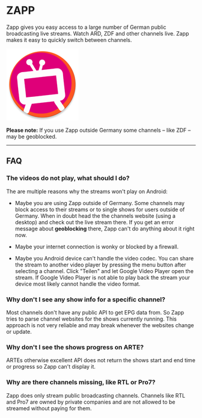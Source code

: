 # ZAPP

Zapp gives you easy access to a large number of German public broadcasting live streams. Watch ARD, ZDF and other channels live. Zapp makes it easy to quickly switch between channels.

![ZAPP logo](app/src/main/res/mipmap-xxxhdpi/ic_launcher.png)

**Please note:** If you use Zapp outside Germany some channels – like ZDF – may be geoblocked.

---------------------

## FAQ

### The videos do not play, what should I do?

The are multiple reasons why the streams won't play on Android:

- Maybe you are using Zapp outside of Germany. Some channels may block access
to their streams or to single shows for users outside of Germany. When in doubt
head the the channels website (using a desktop) and check out the live stream
there. If you get an error message about **geoblocking** there, Zapp can't do 
anything about it right now.

- Maybe your internet connection is wonky or blocked by a firewall.

- Maybe you Android device can't handle the video codec. You can share the 
stream to another video player by pressing the menu button after selecting a
channel. Click "Teilen" and let Google Video Player open the stream. If Google
Video Player is not able to play back the stream your device most likely cannot
handle the video format.


### Why don't I see any show info for a specific channel?

Most channels don't have any public API to get EPG data from. So Zapp tries to
parse channel websites for the shows currently running. This approach is not
very reliable and may break whenever the websites change or update.


### Why don't I see the shows progress on ARTE?

ARTEs otherwise excellent API does not return the shows start and end time or
progress so Zapp can't display it.


### Why are there channels missing, like RTL or Pro7?

Zapp does only stream public broadcasting channels. Channels like RTL and Pro7
are owned by private companies and are not allowed to be streamed without paying
for them.
